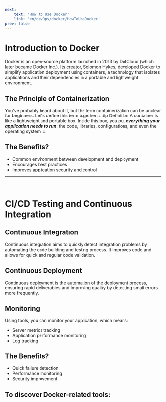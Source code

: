 ```yaml
---
next: 
    text: 'How to Use Docker'
    link: 'en/devOps/docker/HowToUseDocker'
prev: false
---
```


# Introduction to Docker
Docker is an open-source platform launched in 2013 by DotCloud (which later became Docker Inc.). Its creator, Solomon Hykes, developed Docker to simplify application deployment using containers, a technology that isolates applications and their dependencies in a portable and lightweight environment.

## The Principle of Containerization
You've probably heard about it, but the term containerization can be unclear for beginners. Let's define this term together:
:::tip Definition
A container is like a lightweight and portable box. Inside this box, you put ***everything your application needs to run***: the code, libraries, configurations, and even the operating system.
:::

## The Benefits?
- Common environment between development and deployment
- Encourages best practices
- Improves application security and control
---
<br>

# CI/CD Testing and Continuous Integration

## Continuous Integration
Continuous integration aims to quickly detect integration problems by automating the code building and testing process. It improves code and allows for quick and regular code validation.

## Continuous Deployment
Continuous deployment is the automation of the deployment process, ensuring rapid deliverables and improving quality by detecting small errors more frequently.

## Monitoring
Using tools, you can monitor your application, which means:
- Server metrics tracking
- Application performance monitoring
- Log tracking

## The Benefits?
- Quick failure detection
- Performance monitoring
- Security improvement

## To discover Docker-related tools:
<a href="/en/DevTools/DockerDevTools" ><Badge type="tip" text="Docker Tools" /></a> 